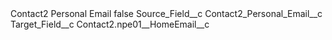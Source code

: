 <?xml version="1.0" encoding="UTF-8"?>
<CustomMetadata xmlns="http://soap.sforce.com/2006/04/metadata" xmlns:xsi="http://www.w3.org/2001/XMLSchema-instance" xmlns:xsd="http://www.w3.org/2001/XMLSchema">
    <label>Contact2 Personal Email</label>
    <protected>false</protected>
    <values>
        <field>Source_Field__c</field>
        <value xsi:type="xsd:string">Contact2_Personal_Email__c</value>
    </values>
    <values>
        <field>Target_Field__c</field>
        <value xsi:type="xsd:string">Contact2.npe01__HomeEmail__c</value>
    </values>
</CustomMetadata>

